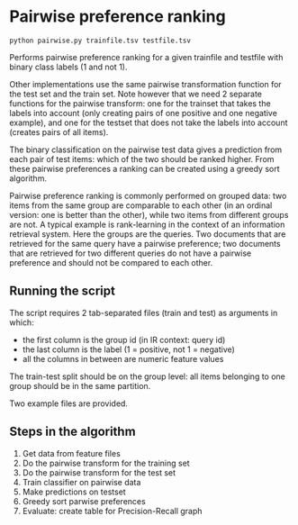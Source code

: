 # Pairwise preference ranking

```
python pairwise.py trainfile.tsv testfile.tsv
```

Performs pairwise preference ranking for a given trainfile and testfile with binary class labels (1 and not 1).

Other implementations use the same pairwise transformation function for the test set and the train set. Note however that we need 2 separate functions for the pairwise transform: one for the trainset that takes the labels into account (only creating pairs of one positive and one negative example), and one for the testset that does not take the labels into account (creates pairs of all items). 

The binary classification on the pairwise test data gives a prediction from each pair of test items: which of the two should be ranked higher. From these pairwise preferences a ranking can be created using a greedy sort algorithm.

Pairwise preference ranking is commonly performed on grouped data: two items from the same group are comparable to each other (in an ordinal version: one is better than the other), while two items from different groups are not. A typical example is rank-learning in the context of an information retrieval system. Here the groups are the queries. Two documents that are retrieved for the same query have a pairwise preference; two documents that are retrieved for two different queries do not have a pairwise preference and should not be compared to each other.

## Running the script

The script requires 2 tab-separated files (train and test) as arguments in which:
- the first column is the group id (in IR context: query id)
- the last column is the label (1 = positive, not 1 = negative)
- all the columns in between are numeric feature values

The train-test split should be on the group level: all items belonging to one group should be in the same partition.

Two example files are provided.

## Steps in the algorithm

1. Get data from feature files
2. Do the pairwise transform for the training set
3. Do the pairwise transform for the test set
4. Train classifier on pairwise data
5. Make predictions on testset
6. Greedy sort parwise preferences
7. Evaluate: create table for Precision-Recall graph
